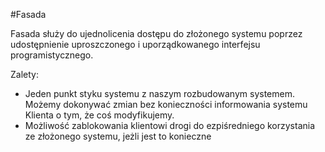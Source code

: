 #Fasada 

Fasada służy do ujednolicenia dostępu do złożonego systemu poprzez udostępnienie uproszczonego
 i uporządkowanego interfejsu programistycznego.

Zalety:

- Jeden punkt styku systemu z naszym rozbudowanym systemem. Możemy dokonywać zmian bez konieczności informowania systemu Klienta
o tym, że coś modyfikujemy.
- Możliwość zablokowania klientowi drogi do ezpiśredniego korzystania ze złożonego systemu, jeżli jest to konieczne

